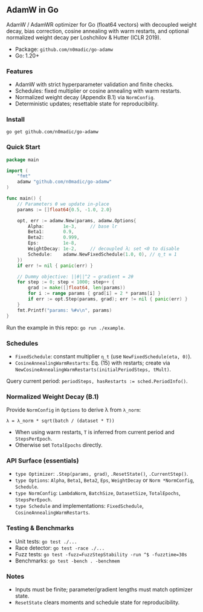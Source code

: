 ## AdamW in Go

AdamW / AdamWR optimizer for Go (float64 vectors) with decoupled weight decay, bias correction, cosine annealing with warm restarts, and optional normalized weight decay per Loshchilov & Hutter (ICLR 2019).

- Package: `github.com/n0madic/go-adamw`
- Go: 1.20+

### Features
- AdamW with strict hyperparameter validation and finite checks.
- Schedules: fixed multiplier or cosine annealing with warm restarts.
- Normalized weight decay (Appendix B.1) via `NormConfig`.
- Deterministic updates; resettable state for reproducibility.

### Install
```
go get github.com/n0madic/go-adamw
```

### Quick Start
```go
package main

import (
    "fmt"
    adamw "github.com/n0madic/go-adamw"
)

func main() {
    // Parameters θ we update in-place
    params := []float64{0.5, -1.0, 2.0}

    opt, err := adamw.New(params, adamw.Options{
        Alpha:       1e-3,     // base lr
        Beta1:       0.9,
        Beta2:       0.999,
        Eps:         1e-8,
        WeightDecay: 1e-2,     // decoupled λ; set <0 to disable
        Schedule:    adamw.NewFixedSchedule(1.0, 0), // η_t ≡ 1
    })
    if err != nil { panic(err) }

    // Dummy objective: ||θ||^2 → gradient = 2θ
    for step := 0; step < 1000; step++ {
        grad := make([]float64, len(params))
        for i := range params { grad[i] = 2 * params[i] }
        if err := opt.Step(params, grad); err != nil { panic(err) }
    }
    fmt.Printf("params: %#v\n", params)
}
```
Run the example in this repo: `go run ./example`.

### Schedules
- `FixedSchedule`: constant multiplier `η_t` (use `NewFixedSchedule(eta, 0)`).
- `CosineAnnealingWarmRestarts`: Eq. (15) with restarts; create via `NewCosineAnnealingWarmRestarts(initialPeriodSteps, tMult)`.

Query current period: `periodSteps, hasRestarts := sched.PeriodInfo()`.

### Normalized Weight Decay (B.1)
Provide `NormConfig` in `Options` to derive λ from `λ_norm`:
```
λ = λ_norm * sqrt(batch / (dataset * T))
```
- When using warm restarts, `T` is inferred from current period and `StepsPerEpoch`.
- Otherwise set `TotalEpochs` directly.

### API Surface (essentials)
- `type Optimizer`: `.Step(params, grad)`, `.ResetState()`, `.CurrentStep()`.
- `type Options`: `Alpha`, `Beta1`, `Beta2`, `Eps`, `WeightDecay` or `Norm *NormConfig`, `Schedule`.
- `type NormConfig`: `LambdaNorm`, `BatchSize`, `DatasetSize`, `TotalEpochs`, `StepsPerEpoch`.
- `type Schedule` and implementations: `FixedSchedule`, `CosineAnnealingWarmRestarts`.

### Testing & Benchmarks
- Unit tests: `go test ./...`
- Race detector: `go test -race ./...`
- Fuzz tests: `go test -fuzz=FuzzStepStability -run ^$ -fuzztime=30s`
- Benchmarks: `go test -bench . -benchmem`

### Notes
- Inputs must be finite; parameter/gradient lengths must match optimizer state.
- `ResetState` clears moments and schedule state for reproducibility.
